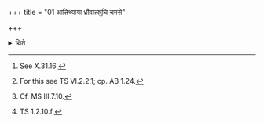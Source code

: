 +++
title = "01 आतिथ्याया ध्रौवात्स्रुचि चमसे"

+++

<details><summary>थिते</summary>

1. From (the ghee) of Ātithyeṣṭi[^1] preserved in Dhruvā (-ladle) (the Adhvaryu) takes cuttings either into the (Juhū-) ladle or the goblet (Camasa) for the Tānūnaptra.[^2] He makes either four cuttings[^3] or five cuttings each time with one of formulae beginning with āpataye tvā gr̥hṇāmi.[^4]  


[^1]: See X.31.16.  

[^2]: For this see TS VI.2.2.1; cp. AB 1.24.  

[^3]: Cf. MS III.7.10.  

[^4]: TS 1.2.10.f.  
</details>
